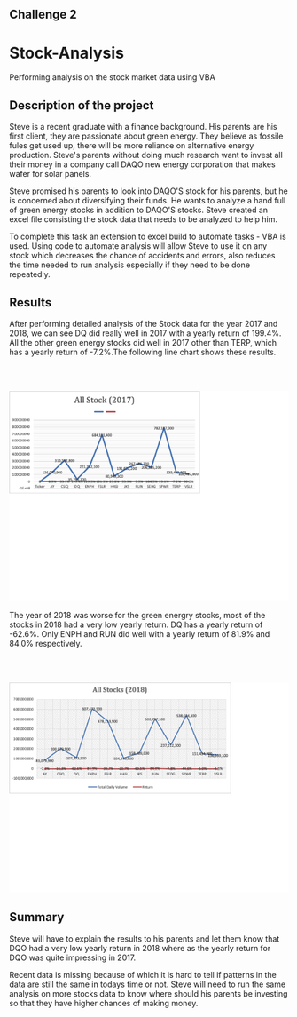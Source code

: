 ##  Challenge 2
# Stock-Analysis

Performing analysis on the stock market data using VBA 

## Description of the project

Steve is a recent graduate with a finance background. His parents are his first client, they are passionate about green energy. They believe as fossile fules get used up, there will be more reliance on alternative energy production. Steve's parents without doing much research want to invest all their money in a company call DAQO new energy corporation that makes wafer for solar panels.

Steve promised his parents to look into DAQO'S stock for his parents, but he is concerned about diversifying their funds. He wants to analyze a hand full of green energy stocks in addition to DAQO'S stocks. Steve created an excel file consisting the stock data that needs to be analyzed to help him.

To complete this task an extension to excel build to automate tasks - VBA is used. Using code to automate analysis will allow Steve to use it on any stock which decreases the chance of accidents and errors, also reduces the time needed to run analysis especially if they need to be done repeatedly.

## Results 

After performing detailed analysis of the Stock data for the year 2017 and 2018, we can see DQ did really well in 2017 with a yearly return of 199.4%. All the other green energy stocks did well in 2017 other than TERP, which has a yearly return of -7.2%.The following line chart shows these results.  

 <br/><br/>

![Line Chart for 2017 stock analysis](./images/line_chart_2017.png) 

The year of 2018 was worse for the green energry stocks, most of the stocks in 2018 had a very low yearly return. DQ has a yearly return of -62.6%. Only ENPH and RUN did well with a yearly return of 81.9% and 84.0% respectively.  

<br/><br/>

![Line Chart for 2018 stock analysis](./images/Linechart2018.png)

## Summary 

Steve will have to explain the results to his parents and let them know that DQO had a very low yearly return in 2018 where as the yearly return for DQO was quite impressing in 2017. 

Recent data is missing because of which it is hard to tell if patterns in the data are still the same in todays time or not. Steve will need to run the same analysis on more stocks data to know where should his parents be investing so that they have higher chances of making money. 